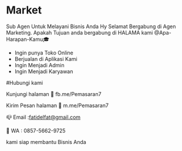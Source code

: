 # Market
Sub Agen Untuk Melayani Bisnis Anda
Hy  Selamat Bergabung di Agen Marketing. Apakah Tujuan anda bergabung di HALAMA kami @Apa-Harapan-Kamu🎓

- Ingin punya Toko Online
- Berjualan di Aplikasi Kami
- Ingin Menjadi Admin
- Ingin Menjadi Karyawan

#Hubungi kami

Kunjungi halaman
🎌 fb.me/Pemasaran7

Kirim Pesan halaman
📩 m.me/Pemasaran7

📪 Email :fatidelfat@gmail.com

📲 WA : 0857-5662-9725

kami siap membantu Bisnis Anda
